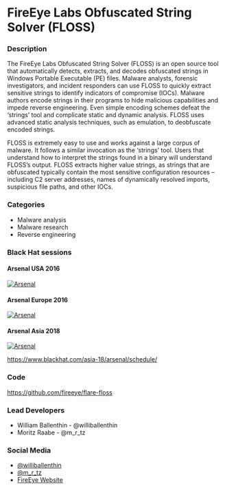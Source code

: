 # FireEye Labs Obfuscated String Solver (FLOSS)

### Description
The FireEye Labs Obfuscated String Solver (FLOSS) is an open source tool that automatically detects, extracts, and decodes obfuscated strings in Windows Portable Executable (PE) files. Malware analysts, forensic investigators, and incident responders can use FLOSS to quickly extract sensitive strings to identify indicators of compromise (IOCs). Malware authors encode strings in their programs to hide malicious capabilities and impede reverse engineering. Even simple encoding schemes defeat the ‘strings’ tool and complicate static and dynamic analysis. FLOSS uses advanced static analysis techniques, such as emulation, to deobfuscate encoded strings.

FLOSS is extremely easy to use and works against a large corpus of malware. It follows a similar invocation as the ‘strings’ tool. Users that understand how to interpret the strings found in a binary will understand FLOSS’s output. FLOSS extracts higher value strings, as strings that are obfuscated typically contain the most sensitive configuration resources – including C2 server addresses, names of dynamically resolved imports, suspicious file paths, and other IOCs.

### Categories
* Malware analysis
* Malware research
* Reverse engineering

### Black Hat sessions
#### Arsenal USA 2016
[![Arsenal](https://rawgit.com/toolswatch/badges/master/arsenal/usa/2016.svg)](https://www.toolswatch.org/2016/06/the-black-hat-arsenal-usa-2016-remarkable-line-up/)

#### Arsenal Europe 2016
[![Arsenal](https://rawgit.com/toolswatch/badges/master/arsenal/europe/2016.svg)](https://www.toolswatch.org/2016/09/the-black-hat-arsenal-europe-2016-line-up/)

#### Arsenal Asia 2018
[![Arsenal](https://rawgit.com/toolswatch/badges/master/arsenal/asia/2018.svg)](https://www.toolswatch.org/2018/01/black-hat-arsenal-asia-2018-great-lineup/)

https://www.blackhat.com/asia-18/arsenal/schedule/

### Code 
https://github.com/fireeye/flare-floss

### Lead Developers
* William Ballenthin - @williballenthin
* Moritz Raabe - @m_r_tz

### Social Media 
* [@williballenthin](https://twitter.com/williballenthin)
* [@m_r_tz](https://twitter.com/m_r_tz)
* [FireEye Website](https://www.fireeye.com/) 

